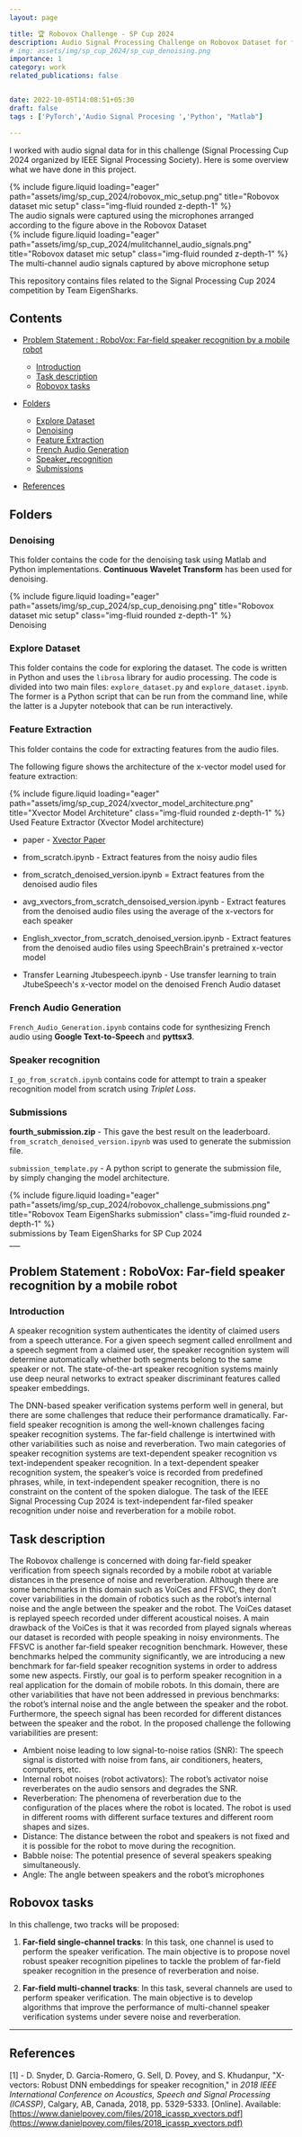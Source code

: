```yaml
---
layout: page

title: 🏆 Robovox Challenge - SP Cup 2024
description: Audio Signal Processing Challenge on Robovox Dataset for far-field speaker recognition by a mobile robot 
# img: assets/img/sp_cup_2024/sp_cup_denoising.png
importance: 1
category: work
related_publications: false


date: 2022-10-05T14:08:51+05:30
draft: false
tags : ['PyTorch','Audio Signal Procesing ','Python', "Matlab"]

---
```


I worked with audio signal data for in this challenge (Signal Processing Cup 2024 organized by IEEE Signal Processing Society). Here is some overview what we have done in this project.

<div class="row">
    <div class="col-sm mt-3 mt-md-0">
        {% include figure.liquid loading="eager" path="assets/img/sp_cup_2024/robovox_mic_setup.png" title="Robovox dataset mic setup" class="img-fluid rounded z-depth-1" %}
    </div>
</div>
<div class="caption">
    The audio signals were captured using the microphones arranged according to the figure above in the Robovox Dataset
</div>

<div class="row">
    <div class="col-sm mt-3 mt-md-0">
        {% include figure.liquid loading="eager" path="assets/img/sp_cup_2024/mulitchannel_audio_signals.png" title="Robovox dataset mic setup" class="img-fluid rounded z-depth-1" %}
    </div>
</div>
<div class="caption">
    The multi-channel audio signals captured by above microphone setup
</div>

This repository contains files related to the Signal Processing Cup 2024 competition by Team EigenSharks. 

## Contents

- [Problem Statement : RoboVox: Far-field speaker recognition by a mobile robot](#problem-statement--robovox-far-field-speaker-recognition-by-a-mobile-robot)
  - [Introduction](#introduction)
  - [Task description](#task-description)
  - [Robovox tasks](#robovox-tasks)

- [Folders](#folders)
  - [Explore Dataset](#explore-dataset)
  - [Denoising](#denoising)
  - [Feature Extraction](#feature-extraction)
  - [French Audio Generation](#french-audio-generation)
  - [Speaker_recognition](#speaker-recognition)
  - [Submissions](#submissions)

- [References](#references)

## Folders

### Denoising

This folder contains the code for the denoising task using Matlab and Python implementations. **Continuous Wavelet Transform** has been used for denoising.

<div class="row">
    <div class="col-sm mt-3 mt-md-0">
        {% include figure.liquid loading="eager" path="assets/img/sp_cup_2024/sp_cup_denoising.png" title="Robovox dataset mic setup" class="img-fluid rounded z-depth-1" %}
    </div>
</div>
<div class="caption">
    Denoising 
</div>

### Explore Dataset

This folder contains the code for exploring the dataset. The code is written in Python and uses the `librosa` library for audio processing. The code is divided into two main files: `explore_dataset.py` and `explore_dataset.ipynb`. The former is a Python script that can be run from the command line, while the latter is a Jupyter notebook that can be run interactively.

### Feature Extraction

This folder contains the code for extracting features from the audio files.

The following figure shows the architecture of the x-vector model used for feature extraction:

<div class="row">
    <div class="col-sm mt-3 mt-md-0">
        {% include figure.liquid loading="eager" path="assets/img/sp_cup_2024/xvector_model_architecture.png" title="Xvector Model Architeture" class="img-fluid rounded z-depth-1" %}
    </div>
</div>
<div class="caption">
    Used Feature Extractor (Xvector Model architecture)
</div>

- paper - [Xvector Paper](https://www.danielpovey.com/files/2018_icassp_xvectors.pdf)

- from_scratch.ipynb - Extract features from the noisy audio files

- from_scratch_denoised_version.ipynb = Extract features from the denoised audio files

- avg_xvectors_from_scratch_densoised_version.ipynb - Extract features from the denoised audio files using the average of the x-vectors for each speaker

- English_xvector_from_scratch_denoised_version.ipynb - Extract features from the denoised audio files using SpeechBrain's pretrained x-vector model

- Transfer Learning Jtubespeech.ipynb - Use transfer learning to train JtubeSpeech's x-vector model on the denoised French Audio dataset

### French Audio Generation

`French_Audio_Generation.ipynb` contains code for synthesizing French audio using **Google Text-to-Speech** and **pyttsx3**.

### Speaker recognition

`I_go_from_scratch.ipynb` contains code for attempt to train a speaker recognition model from scratch using _Triplet Loss_.

### Submissions

**fourth_submission.zip** - This gave the best result on the leaderboard. `from_scratch_denoised_version.ipynb` was used to generate the submission file.

`submission_template.py` - A python script to generate the submission file, by simply changing the model architecture.



<div class="row">
    <div class="col-sm mt-3 mt-md-0">
        {% include figure.liquid loading="eager" path="assets/img/sp_cup_2024/robovox_challenge_submissions.png" title="Robovox Team EigenSharks submission" class="img-fluid rounded z-depth-1" %}
    </div>
</div>
<div class="caption">
    submissions by Team EigenSharks for SP Cup 2024 
</div>
___

## Problem Statement : RoboVox: Far-field speaker recognition by a mobile robot

### Introduction

A speaker recognition system authenticates the identity of claimed users from a speech utterance. For a given speech segment called enrollment and a speech segment from a claimed user, the speaker recognition system will determine automatically whether both segments belong to the same speaker or not. The state-of-the-art speaker recognition systems mainly use deep neural networks to extract speaker discriminant features called speaker embeddings.

The DNN-based speaker verification systems perform well in general, but there are some challenges that reduce their performance dramatically. Far-field speaker recognition is among the well-known challenges facing speaker recognition systems. The far-field challenge is intertwined with other variabilities such as noise and reverberation. Two main categories of speaker recognition systems are text-dependent speaker recognition vs text-independent speaker recognition. In a text-dependent speaker recognition system, the speaker’s voice is recorded from predefined phrases, while, in text-independent speaker recognition, there is no constraint on the content of the spoken dialogue. The task of the IEEE Signal Processing Cup 2024 is text-independent far-filed speaker recognition under noise and reverberation for a mobile robot.

## Task description

The Robovox challenge is concerned with doing far-field speaker verification from speech signals recorded by a mobile robot at variable distances in the presence of noise and reverberation. Although there are some benchmarks in this domain such as VoiCes and FFSVC, they don’t cover variabilities in the domain of robotics such as the robot’s internal noise and the angle between the speaker and the robot. The VoiCes dataset is replayed speech recorded under different acoustical noises. A main drawback of the VoiCes is that it was recorded from played signals whereas our dataset is recorded with people speaking in noisy environments. The FFSVC is another far-field speaker recognition benchmark. However, these benchmarks helped the community significantly, we are introducing a new benchmark for far-field speaker recognition systems in order to address some new aspects. Firstly, our goal is to perform speaker recognition in a real application for the domain of mobile robots. In this domain, there are other variabilities that have not been addressed in previous benchmarks: the robot’s internal noise and the angle between the speaker and the robot. Furthermore, the speech signal has been recorded for different distances between the speaker and the robot. In the proposed challenge the following variabilities are present:

- Ambient noise leading to low signal-to-noise ratios (SNR): The speech signal is distorted with noise from fans, air conditioners, heaters, computers, etc.
- Internal robot noises (robot activators): The robot’s activator noise reverberates on the audio sensors and degrades the SNR.
- Reverberation: The phenomena of reverberation due to the configuration of the places where the robot is located. The robot is used in different rooms with different surface textures and different room shapes and sizes.
- Distance: The distance between the robot and speakers is not fixed and it is possible for the robot to move during the recognition.
- Babble noise: The potential presence of several speakers speaking simultaneously.
- Angle: The angle between speakers and the robot’s microphones

## Robovox tasks

In this challenge, two tracks will be proposed:

1. **Far-field single-channel tracks**: In this task, one channel is used to perform the speaker verification. The main objective is to propose novel robust speaker recognition pipelines to tackle the problem of far-field speaker recognition in the presence of reverberation and noise.

2. **Far-field multi-channel tracks**: In this task, several channels are used to perform speaker verification. The main objective is to develop algorithms that improve the performance of multi-channel speaker verification systems under severe noise and reverberation.

___
## References


[1] - D. Snyder, D. Garcia-Romero, G. Sell, D. Povey, and S. Khudanpur, "X-vectors: Robust DNN embeddings for speaker recognition," in *2018 IEEE International Conference on Acoustics, Speech and Signal Processing (ICASSP)*, Calgary, AB, Canada, 2018, pp. 5329-5333. [Online]. Available: [https://www.danielpovey.com/files/2018_icassp_xvectors.pdf](https://www.danielpovey.com/files/2018_icassp_xvectors.pdf)
